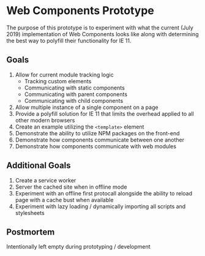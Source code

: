 # Web Components Prototype

The purpose of this prototype is to experiment with what the current (July 2019) implementation of Web Components looks like along with determining the best way to polyfill their functionality for IE 11.

## Goals

1. Allow for current module tracking logic
    - Tracking custom elements
    - Communicating with static components
    - Communicating with parent components
    - Communicating with child components
1. Allow multiple instance of a single component on a page
1. Provide a polyfill solution for IE 11 that limits the overhead applied to all other modern browsers
1. Create an example utilizing the `<template>` element
1. Demonstrate the ability to utilize NPM packages on the front-end
1. Demonstrate how components communicate between one another
1. Demonstrate how components communicate with web modules

## Additional Goals

1. Create a service worker
1. Server the cached site when in offline mode
1. Experiment with an offline first protocall alongside the ability to reload page with a cache bust when available
1. Experiment with lazy loading / dynamically importing all scripts and stylesheets

## Postmortem

Intentionally left empty during prototyping / development
